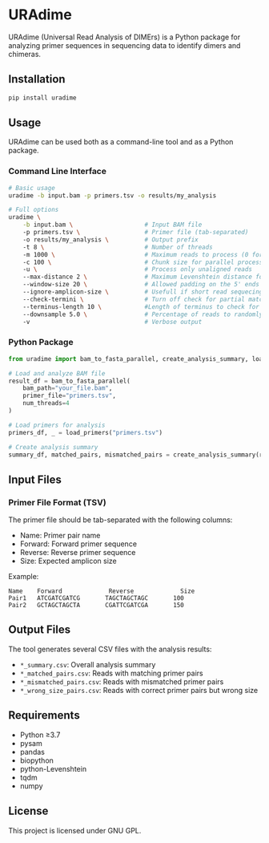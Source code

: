 # URAdime

URAdime (Universal Read Analysis of DIMErs) is a Python package for analyzing primer sequences in sequencing data to identify dimers and chimeras.

## Installation

```bash
pip install uradime
```

## Usage

URAdime can be used both as a command-line tool and as a Python package.

### Command Line Interface

```bash
# Basic usage
uradime -b input.bam -p primers.tsv -o results/my_analysis

# Full options
uradime \
    -b input.bam \                    # Input BAM file
    -p primers.tsv \                  # Primer file (tab-separated)
    -o results/my_analysis \          # Output prefix
    -t 8 \                            # Number of threads
    -m 1000 \                         # Maximum reads to process (0 for all)
    -c 100 \                          # Chunk size for parallel processing
    -u \                              # Process only unaligned reads
    --max-distance 2 \                # Maximum Levenshtein distance for matching
    --window-size 20 \                # Allowed padding on the 5' ends of the reads, sometime needs to be very big due to universal tails etc. setting this parameter too large can cause unexpected results
    --ignore-amplicon-size \          # Usefull if short read sequecing like Illumina where the paired read length is not the size of the actual amplicon
    --check-termini \                 # Turn off check for partial matches at read termini
    --terminus-length 10 \            #Length of terminus to check for partial matches
    --downsample 5.0 \                # Percentage of reads to randomly sample from the BAM file (0.1-100.0)
    -v                                # Verbose output
```



### Python Package

```python
from uradime import bam_to_fasta_parallel, create_analysis_summary, load_primers

# Load and analyze BAM file
result_df = bam_to_fasta_parallel(
    bam_path="your_file.bam",
    primer_file="primers.tsv",
    num_threads=4
)

# Load primers for analysis
primers_df, _ = load_primers("primers.tsv")

# Create analysis summary
summary_df, matched_pairs, mismatched_pairs = create_analysis_summary(result_df, primers_df)
```

## Input Files

### Primer File Format (TSV)
The primer file should be tab-separated with the following columns:
- Name: Primer pair name
- Forward: Forward primer sequence
- Reverse: Reverse primer sequence
- Size: Expected amplicon size

Example:
```
Name    Forward             Reverse             Size
Pair1   ATCGATCGATCG       TAGCTAGCTAGC       100
Pair2   GCTAGCTAGCTA       CGATTCGATCGA       150
```

## Output Files

The tool generates several CSV files with the analysis results:
- `*_summary.csv`: Overall analysis summary
- `*_matched_pairs.csv`: Reads with matching primer pairs
- `*_mismatched_pairs.csv`: Reads with mismatched primer pairs
- `*_wrong_size_pairs.csv`: Reads with correct primer pairs but wrong size


## Requirements

- Python ≥3.7
- pysam
- pandas
- biopython
- python-Levenshtein
- tqdm
- numpy

## License

This project is licensed under GNU GPL.
